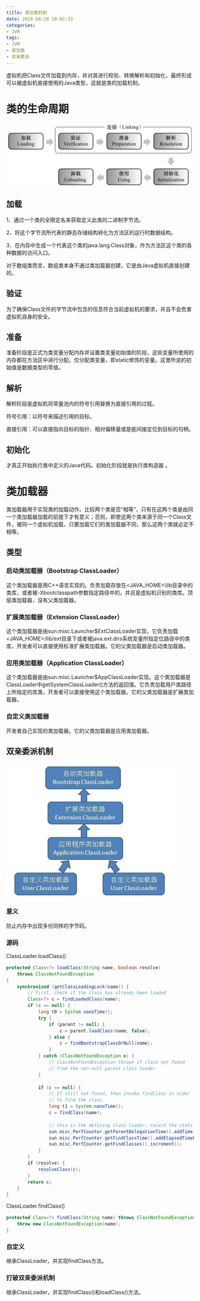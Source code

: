 ```yaml
---
title: 类加载机制
date: 2018-08-20 18:03:33
categories:
- JVM
tags:
- JVM
- 类加载
- 双亲委派
---
```


虚拟机把Class文件加载到内存，并对其进行校验、转换解析和初始化，最终形成可以被虚拟机直接使用的Java类型，这就是类的加载机制。

# 类的生命周期

![img](类加载机制\life_circle.png)

## 加载

1、通过一个类的全限定名来获取定义此类的二进制字节流。

2、将这个字节流所代表的静态存储结构转化为方法区的运行时数据结构。

3、在内存中生成一个代表这个类的java.lang.Class对象，作为方法区这个类的各种数据的访问入口。

对于数组类而言，数组类本身不通过类加载器创建，它是由Java虚拟机直接创建的。

## 验证

为了确保Class文件的字节流中包含的信息符合当前虚拟机的要求，并且不会危害虚拟机自身的安全。

## 准备

准备阶段是正式为类变量分配内存并设置类变量初始值的阶段，这些变量所使用的内存都在方法区中进行分配。仅分配类变量，即static修饰的变量。这里所说的初始值是数据类型的零值。

## 解析

解析阶段是虚拟机将常量池内的符号引用替换为直接引用的过程。

符号引用：以符号来描述引用的目标。

直接引用：可以直接指向目标的指针、相对偏移量或是能间接定位到目标的句柄。

## 初始化

才真正开始执行类中定义的Java代码。初始化阶段就是执行类构造器 。

# 类加载器

类加载器用于实现类的加载动作。比较两个类是否“相等”，只有在这两个类是由同一个类加载器加载的前提下才有意义；否则，即使这两个类来源于同一个Class文件，被同一个虚拟机加载，只要加载它们的类加载器不同，那么这两个类就必定不相等。

## 类型

### 启动类加载器（Bootstrap ClassLoader）

这个类加载器是用C++语言实现的。负责加载存放在<JAVA_HOME>\lib目录中的类库，或者被-Xbootclasspath参数指定路径中的，并且是虚拟机识别的类库。顶层类加载器，没有父类加载器。

### 扩展类加载器（Extension ClassLoader）

这个类加载器是由sun.misc.Launcher$ExtClassLoader实现，它负责加载<JAVA_HOME>/lib/ext目录下或者被java.ext.dirs系统变量所指定位路径中的类库，开发者可以直接使用标准扩展类加载器。它的父类加载器是启动类加载器。

### 应用类加载器（Application ClassLoader）

这个类加载器是由sun.misc.Launcher$AppClassLoader实现。这个类加载器是ClassLoader中getSystemClassLoader()方法的返回值。它负责加载用户类路径上所指定的库类，开发者可以直接使用这个类加载器。它的父类加载器是扩展类加载器。

### 自定义类加载器

开发者自己实现的类加载器。它的父类加载器是应用类加载器。

## 双亲委派机制

![img](类加载机制\loader.png)

### 意义

防止内存中出现多份同样的字节码。

### 源码

ClassLoader.loadClass()

```java
protected Class<?> loadClass(String name, boolean resolve)
    throws ClassNotFoundException
{
    synchronized (getClassLoadingLock(name)) {
        // First, check if the class has already been loaded
        Class<?> c = findLoadedClass(name);
        if (c == null) {
            long t0 = System.nanoTime();
            try {
                if (parent != null) {
                    c = parent.loadClass(name, false);
                } else {
                    c = findBootstrapClassOrNull(name);
                }
            } catch (ClassNotFoundException e) {
                // ClassNotFoundException thrown if class not found
                // from the non-null parent class loader
            }

            if (c == null) {
                // If still not found, then invoke findClass in order
                // to find the class.
                long t1 = System.nanoTime();
                c = findClass(name);

                // this is the defining class loader; record the stats
                sun.misc.PerfCounter.getParentDelegationTime().addTime(t1 - t0);
                sun.misc.PerfCounter.getFindClassTime().addElapsedTimeFrom(t1);
                sun.misc.PerfCounter.getFindClasses().increment();
            }
        }
        if (resolve) {
            resolveClass(c);
        }
        return c;
    }
}
```

ClassLoader.findClass()

```java
protected Class<?> findClass(String name) throws ClassNotFoundException {
    throw new ClassNotFoundException(name);
}
```

### 自定义

继承ClassLoader，并实现findClass方法。

### 打破双亲委派机制

继承ClassLoader，并实现findClass()和loadClass()方法。